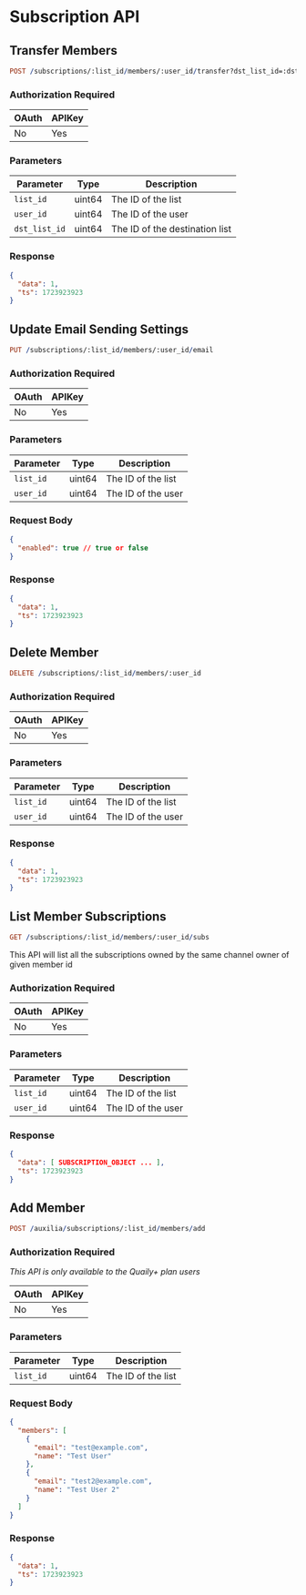# Subscription API

## Transfer Members

```prolog
POST /subscriptions/:list_id/members/:user_id/transfer?dst_list_id=:dst_list_id
```

### Authorization Required

| OAuth | APIKey |
| ----- | ------ |
| No    | Yes    |

### Parameters

| Parameter     | Type   | Description                    |
| ------------- | ------ | ------------------------------ |
| `list_id`     | uint64 | The ID of the list             |
| `user_id`     | uint64 | The ID of the user             |
| `dst_list_id` | uint64 | The ID of the destination list |

### Response

```json
{
  "data": 1,
  "ts": 1723923923
}
```

## Update Email Sending Settings

```prolog
PUT /subscriptions/:list_id/members/:user_id/email
```

### Authorization Required

| OAuth | APIKey |
| ----- | ------ |
| No    | Yes    |

### Parameters

| Parameter | Type   | Description        |
| --------- | ------ | ------------------ |
| `list_id` | uint64 | The ID of the list |
| `user_id` | uint64 | The ID of the user |

### Request Body

```json
{
  "enabled": true // true or false
}
```

### Response

```json
{
  "data": 1,
  "ts": 1723923923
}
```

## Delete Member

```prolog
DELETE /subscriptions/:list_id/members/:user_id
```

### Authorization Required

| OAuth | APIKey |
| ----- | ------ |
| No    | Yes    |

### Parameters

| Parameter | Type   | Description        |
| --------- | ------ | ------------------ |
| `list_id` | uint64 | The ID of the list |
| `user_id` | uint64 | The ID of the user |

### Response

```json
{
  "data": 1,
  "ts": 1723923923
}
```

## List Member Subscriptions

```prolog
GET /subscriptions/:list_id/members/:user_id/subs
```

This API will list all the subscriptions owned by the same channel owner of given member id

### Authorization Required

| OAuth | APIKey |
| ----- | ------ |
| No    | Yes    |

### Parameters

| Parameter | Type   | Description        |
| --------- | ------ | ------------------ |
| `list_id` | uint64 | The ID of the list |
| `user_id` | uint64 | The ID of the user |

### Response

```json
{
  "data": [ SUBSCRIPTION_OBJECT ... ],
  "ts": 1723923923
}
```

## Add Member

```prolog
POST /auxilia/subscriptions/:list_id/members/add
```

### Authorization Required

_This API is only available to the Quaily+ plan users_

| OAuth | APIKey |
| ----- | ------ |
| No    | Yes    |

### Parameters

| Parameter | Type   | Description        |
| --------- | ------ | ------------------ |
| `list_id` | uint64 | The ID of the list |

### Request Body

```json
{
  "members": [
    {
      "email": "test@example.com",
      "name": "Test User"
    },
    {
      "email": "test2@example.com",
      "name": "Test User 2"
    }
  ]
}
```

### Response

```json
{
  "data": 1,
  "ts": 1723923923
}
```
